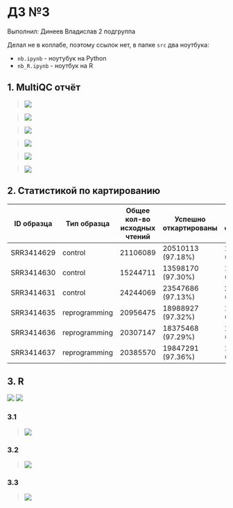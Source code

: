 # ДЗ №3

Выполнил: Динеев Владислав 2 подгруппа

Делал не в коллабе, поэтому ссылок нет, в папке `src` два ноутбука:
- `nb.ipynb` - ноутубук на Python
- `nb_R.ipynb` - ноутбук на R

## 1. MultiQC отчёт

>![](/img/multiqc1.png)

>![](/img/multiqc2.png)

>![](/img/multiqc3.png)

>![](/img/multiqc4.png)

>![](/img/multiqc5.png)

>![](/img/multiqc6.png)

## 2. Статистикой по картированию

|ID образца|Тип образца|Общее кол-во исходных чтений|Успешно откартированы|Уникально откартированы|Попали на гены|
|--- |---|---|---|---|---|
|SRR3414629 |control|21106089|20510113 (97.18%)|18375888 (87.06%)|16049609|
|SRR3414630 |control|15244711|13598170 (97.30%)|13186139 (86.50%)|11465324|
|SRR3414631 |control|24244069|23547686 (97.13%)|20928945 (86.33%)|18408851|
|SRR3414635 |reprogramming|20956475|18988927 (97.32%)|18428317 (87.94%)|16275997|
|SRR3414636 |reprogramming|20307147|18375468 (97.29%)|17825380 (87.78%)|15757580|
|SRR3414637 |reprogramming|20385570|19847291 (97.36%)|17844858 (87.54%)|15736978|

## 3. R

![](/img/ma_plot.png)
![](/img/heatmap.png)

### 3.1
>![](/img/norm1.png)
### 3.2
>![](/img/norm2.png)
### 3.3
>![](/img/norm3.png)
